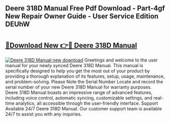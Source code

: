 ## Deere 318D Manual Free Pdf Download - Part-4gf New Repair Owner Guide - User Service Edition DEUhW

# <h2><a href="http://bc75234.oget.top/?id=Deere+318D+Manual">🔗Download New 👉🔴 Deere 318D Manual</a></h2>

[![Deere 318D Manual new download](https://i.imgur.com/5g1atiW.png)](http://bc75234.oget.top/?id=Deere+318D+Manual)
Greetings and welcome to the user manual for your newly synced Deere 318D Manual. This manual is specifically designed to help you get the most out of your product by providing a thorough explanation of its features, setup, usage, maintenance, and problem-solving. Please Note the Serial Number Locate and record the serial number of your new Deere 318D Manual for warranty purposes. Deere 318D Manual boasts an impressive range of advanced features, including voice control, automatic syncing, customizable settings, and real-time analytics, all accessible through the user-friendly interface. Support Available 24/7 Deere 318D Manual. Our customer support team is available 24/7 to assist you with any inquiries.

